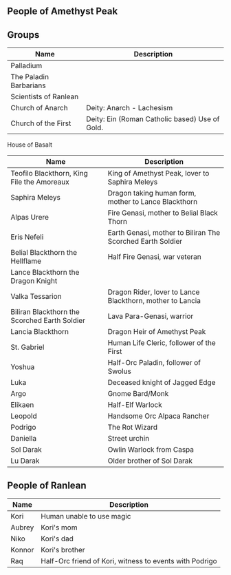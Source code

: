 ## People of Amethyst Peak

## Groups

| Name                                   | Description                                                |
|----------------------------------------|------------------------------------------------------------|
| Palladium                              |                                                           |
| The Paladin Barbarians                 |                                                           |
| Scientists of Ranlean                  |                                                           |
Church of Anarch | Deity: Anarch - Lachesism
Church of the First | Deity: Ein (Roman Catholic based) Use of Gold.
House of Basalt


| Name                                   | Description                                                |
|----------------------------------------|------------------------------------------------------------|
| Teofilo Blackthorn, King File the Amoreaux | King of Amethyst Peak, lover to Saphira Meleys           |
| Saphira Meleys                         | Dragon taking human form, mother to Lance Blackthorn      |
| Alpas Urere                            | Fire Genasi, mother to Belial Black Thorn                  |
| Eris Nefeli                           | Earth Genasi, mother to Biliran The Scorched Earth Soldier |
| Belial Blackthorn the Hellflame       | Half Fire Genasi, war veteran                               |
| Lance Blackthorn the Dragon Knight    |                                                           |
| Valka Tessarion                       | Dragon Rider, lover to Lance Blackthorn, mother to Lancia  |
| Biliran Blackthorn the Scorched Earth Soldier | Lava Para-Genasi, warrior                                 |
| Lancia Blackthorn                      | Dragon Heir of Amethyst Peak                                |
| St. Gabriel                           | Human Life Cleric, follower of the First                   |
| Yoshua                                 | Half-Orc Paladin, follower of Swolus                       |
| Luka                                   | Deceased knight of Jagged Edge                             |
| Argo                                   | Gnome Bard/Monk                                            |
| Elikaen                                | Half-Elf Warlock                                           |
| Leopold                                | Handsome Orc Alpaca Rancher                                |
| Podrigo                                | The Rot Wizard                                             |
| Daniella                               | Street urchin                                              |
| Sol Darak                              | Owlin Warlock from Caspa                                   |
| Lu Darak                               | Older brother of Sol Darak                                  |



## People of Ranlean

| Name                                   | Description                                                |
|----------------------------------------|------------------------------------------------------------|
| Kori                                   | Human unable to use magic                                  |
| Aubrey                                 | Kori's mom                                                 |
| Niko                                   | Kori's dad                                                 |
| Konnor                                 | Kori's brother                                             |
| Raq                                    | Half-Orc friend of Kori, witness to events with Podrigo    |


